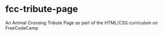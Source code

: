 # fcc-tribute-page
An Animal Crossing Tribute Page as part of the HTML/CSS curriculum on FreeCodeCamp
